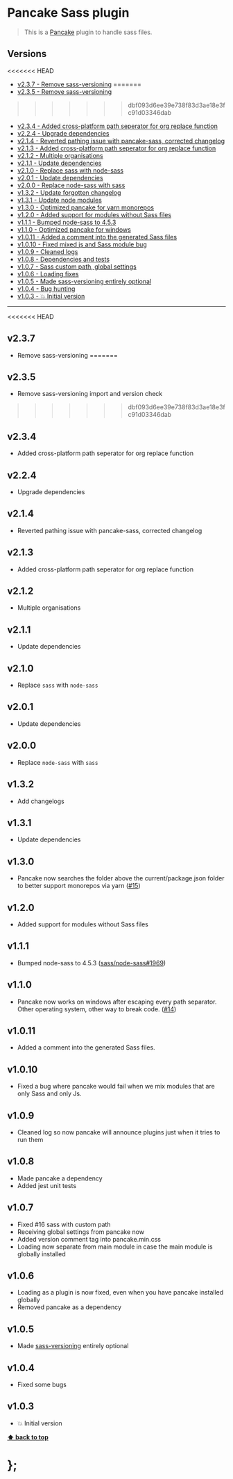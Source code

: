 Pancake Sass plugin
===================

> This is a [Pancake](https://github.com/govau/pancake) plugin to handle sass files.


## Versions

<<<<<<< HEAD
* [v2.3.7  - Remove sass-versioning](v237)
=======
* [v2.3.5  - Remove sass-versioning](v235)
>>>>>>> dbf093d6ee39e738f83d3ae18e3fc91d03346dab
* [v2.3.4  - Added cross-platform path seperator for org replace function](v234)
* [v2.2.4  - Upgrade dependencies](v224)
* [v2.1.4  - Reverted pathing issue with pancake-sass, corrected changelog](v214)
* [v2.1.3  - Added cross-platform path seperator for org replace function](v213)
* [v2.1.2  - Multiple organisations](v212)
* [v2.1.1  - Update dependencies](v211)
* [v2.1.0  - Replace sass with node-sass](v210)
* [v2.0.1  - Update dependencies](v201)
* [v2.0.0  - Replace node-sass with sass](v200)
* [v1.3.2  - Update forgotten changelog](v132)
* [v1.3.1  - Update node modules](v131)
* [v1.3.0  - Optimized pancake for yarn monorepos](v130)
* [v1.2.0  - Added support for modules without Sass files](v120)
* [v1.1.1  - Bumped node-sass to 4.5.3](v111)
* [v1.1.0  - Optimized pancake for windows](v110)
* [v1.0.11 - Added a comment into the generated Sass files](v1011)
* [v1.0.10 - Fixed mixed js and Sass module bug](v1010)
* [v1.0.9  - Cleaned logs](v109)
* [v1.0.8  - Dependencies and tests](v108)
* [v1.0.7  - Sass custom path, global settings](v107)
* [v1.0.6  - Loading fixes](v106)
* [v1.0.5  - Made sass-versioning entirely optional](v105)
* [v1.0.4  - Bug hunting](v104)
* [v1.0.3  - 💥 Initial version](v103)


----------------------------------------------------------------------------------------------------------------------------------------------------------------

<<<<<<< HEAD
## v2.3.7

- Remove sass-versioning
=======
## v2.3.5

- Remove sass-versioning import and version check
>>>>>>> dbf093d6ee39e738f83d3ae18e3fc91d03346dab


## v2.3.4

- Added cross-platform path seperator for org replace function


## v2.2.4

- Upgrade dependencies


## v2.1.4

- Reverted pathing issue with pancake-sass, corrected changelog


## v2.1.3

- Added cross-platform path seperator for org replace function


## v2.1.2

- Multiple organisations


## v2.1.1

- Update dependencies


## v2.1.0

- Replace `sass` with `node-sass`


## v2.0.1

- Update dependencies


## v2.0.0

- Replace `node-sass` with `sass`


## v1.3.2

- Add changelogs


## v1.3.1

- Update dependencies


## v1.3.0

- Pancake now searches the folder above the current/package.json folder to better support monorepos via yarn
	([#15](https://github.com/govau/pancake/issues/15))


## v1.2.0

- Added support for modules without Sass files


## v1.1.1

- Bumped node-sass to 4.5.3
	([sass/node-sass#1969](https://github.com/sass/node-sass/pull/1969))


## v1.1.0

- Pancake now works on windows after escaping every path separator. Other operating system, other way to break code.
	([#14](https://github.com/govau/pancake/issues/14))


## v1.0.11

- Added a comment into the generated Sass files.


## v1.0.10

- Fixed a bug where pancake would fail when we mix modules that are only Sass and only Js.


## v1.0.9

- Cleaned log so now pancake will announce plugins just when it tries to run them


## v1.0.8

- Made pancake a dependency
- Added jest unit tests


## v1.0.7

- Fixed #16 sass with custom path
- Receiving global settings from pancake now
- Added version comment tag into pancake.min.css
- Loading now separate from main module in case the main module is globally installed


## v1.0.6

- Loading as a plugin is now fixed, even when you have pancake installed globally
- Removed pancake as a dependency


## v1.0.5

- Made [sass-versioning](https://github.com/dominikwilkowski/sass-versioning) entirely optional


## v1.0.4

- Fixed some bugs


## v1.0.3

- 💥 Initial version


**[⬆ back to top](#contents)**


# };
